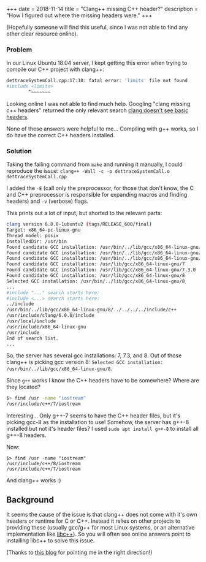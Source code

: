 +++
date = 2018-11-14
title = "Clang++ missing C++ header?"
description = "How I figured out where the missing headers were."
+++

(Hopefully someone will find this useful, since I was not able to find any other clear
resource online).

### Problem

In our Linux Ubuntu 18.04 server, I kept getting this error when trying to compile our
C++ project with clang++:

```bash
dettraceSystemCall.cpp:17:10: fatal error: 'limits' file not found
#include <limits>
        ^~~~~~~~
```

Looking online I was not able to find much help. Googling "clang missing c++ headers"
returned the only relevant search [clang doesn't see basic headers](https://stackoverflow.com/questions/26333823/clang-doesnt-see-basic-headers).

None of these answers were helpful to me... Compiling with g++ works, so I do have the correct C++ headers installed.


### Solution
Taking the failing command from `make` and running it manually, I could reproduce the issue:
`clang++ -Wall -c -o dettraceSystemCall.o dettraceSystemCall.cpp`

I added the `-E` (call only the preprocessor, for those that don't know, the C and C++
preprocessor is responsible for expanding macros and finding headers) and `-v` (verbose)
flags.

This prints out a lot of input, but shorted to the relevant parts:

```bash
clang version 6.0.0-1ubuntu2 (tags/RELEASE_600/final)
Target: x86_64-pc-linux-gnu
Thread model: posix
InstalledDir: /usr/bin
Found candidate GCC installation: /usr/bin/../lib/gcc/x86_64-linux-gnu/7
Found candidate GCC installation: /usr/bin/../lib/gcc/x86_64-linux-gnu/7.3.0
Found candidate GCC installation: /usr/bin/../lib/gcc/x86_64-linux-gnu/8
Found candidate GCC installation: /usr/lib/gcc/x86_64-linux-gnu/7
Found candidate GCC installation: /usr/lib/gcc/x86_64-linux-gnu/7.3.0
Found candidate GCC installation: /usr/lib/gcc/x86_64-linux-gnu/8
Selected GCC installation: /usr/bin/../lib/gcc/x86_64-linux-gnu/8
...
#include "..." search starts here:
#include <...> search starts here:
../include
/usr/bin/../lib/gcc/x86_64-linux-gnu/8/../../../../include/c++
/usr/include/clang/6.0.0/include
/usr/local/include
/usr/include/x86_64-linux-gnu
/usr/include
End of search list.
...
```

So, the server has several gcc installations: 7, 7.3, and 8. Out of those clang++
is picking gcc version 8: `Selected GCC installation: /usr/bin/../lib/gcc/x86_64-linux-gnu/8`.

Since `g++` works I know the C++ headers have to be somewhere? Where are they located?
```bash
$> find /usr -name "iostream"
/usr/include/c++/7/iostream
```

Interesting... Only g++-7 seems to have the C++ header files, but it's picking gcc-8 as the installation to use!
Somehow, the server has g++-8 installed but not it's header files? I used `sudo apt install g++-8` to install all g++-8 headers.

Now:
```
$> find /usr -name "iostream"
/usr/include/c++/8/iostream
/usr/include/c++/7/iostream
```

And clang++ works :)

## Background
It seems the cause of the issue is that clang++ does not come with it's own headers or
runtime for C or C++. Instead it relies on other projects to providing these (usually gcc/g++
for most Linux systems, or an alternative implementation like [libc++](https://libcxx.llvm.org/)).
So you will often see online answers point to installing libc++ to solve this issue.

(Thanks to [this blog](https://cxwangyi.wordpress.com/2012/01/20/using-clang-cannot-find-standard-header/) for pointing me in the right direction!)
